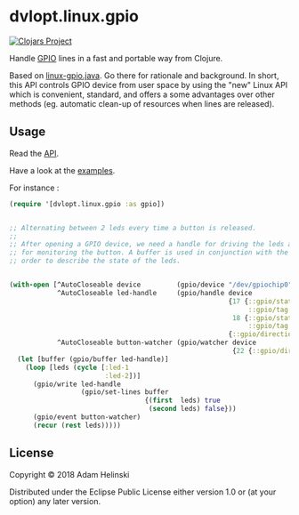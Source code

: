 # dvlopt.linux.gpio

[![Clojars
Project](https://img.shields.io/clojars/v/dvlopt/linux.gpio.svg)](https://clojars.org/dvlopt/linux.gpio)

Handle [GPIO](https://github.com/dvlopt/linux-gpio.java) lines in a fast and
portable way from Clojure.

Based on [linux-gpio.java](https://github.com/dvlopt/linux-gpio.java). Go there
for rationale and background. In short, this API controls GPIO device from user
space by using the "new" Linux API which is convenient, standard, and offers a
some advantages over other methods (eg. automatic clean-up of resources when
lines are released).

## Usage

Read the
[API](https://dvlopt.github.io/doc/clojure/linux.gpio/dvlopt.linux.gpio.html).

Have a look at the [examples](./examples).

For instance :

```clj
(require '[dvlopt.linux.gpio :as gpio])


;; Alternating between 2 leds every time a button is released.
;;
;; After opening a GPIO device, we need a handle for driving the leds and a watcher
;; for monitoring the button. A buffer is used in conjunction with the handle in
;; order to describe the state of the leds.


(with-open [^AutoCloseable device         (gpio/device "/dev/gpiochip0")
            ^AutoCloseable led-handle     (gpio/handle device
                                                       {17 {::gpio/state false
                                                            ::gpio/tag   :led-1}
                                                        18 {::gpio/state true
                                                            ::gpio/tag   :led-2}}
                                                       {::gpio/direction :output})
            ^AutoCloseable button-watcher (gpio/watcher device
                                                        {22 {::gpio/direction :input}})]
  (let [buffer (gpio/buffer led-handle)]
    (loop [leds (cycle [:led-1
                        :led-2])]
      (gpio/write led-handle
                  (gpio/set-lines buffer
                                  {(first  leds) true
                                   (second leds) false}))
      (gpio/event button-watcher)
      (recur (rest leds)))))
```

## License

Copyright © 2018 Adam Helinski

Distributed under the Eclipse Public License either version 1.0 or (at
your option) any later version.
